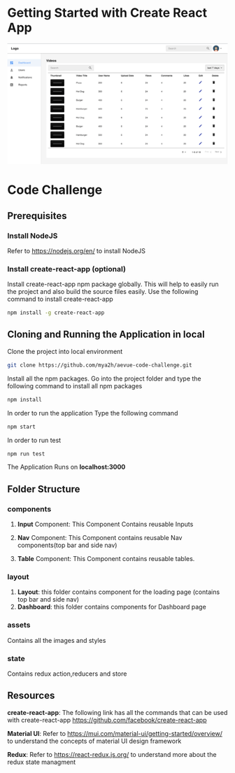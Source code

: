 # Getting Started with Create React App
![Getting Started](./src/assets/image/landing.png)
# Code Challenge

## Prerequisites

### Install NodeJS
Refer to https://nodejs.org/en/ to install NodeJS

### Install create-react-app (optional)
Install create-react-app npm package globally. This will help to easily run the project and also build the source files easily. Use the following command to install create-react-app

```bash
npm install -g create-react-app
```

## Cloning and Running the Application in local

Clone the project into local environment 

```bash
git clone https://github.com/mya2h/aevue-code-challenge.git
```

Install all the npm packages. Go into the project folder and type the following command to install all npm packages

```bash
npm install
```

In order to run the application Type the following command

```bash
npm start
```

In order to run test

```bash
npm run test
```

The Application Runs on **localhost:3000**

## Folder Structure
### components

1. **Input** Component: This Component Contains reusable Inputs

2. **Nav** Component: This Component contains reusable Nav components(top bar and side nav)

3. **Table** Component: This Component contains reusable tables.


### layout

1. **Layout**: this folder contains component for the loading page (contains top bar and side nav)
2. **Dashboard**: this folder contains components for Dashboard page

### assets

Contains all the images and styles 

### state

Contains redux action,reducers and store 


## Resources

**create-react-app**: The following link has all the commands that can be used with create-react-app
https://github.com/facebook/create-react-app

**Material UI**: Refer to https://mui.com/material-ui/getting-started/overview/ to understand the concepts of material UI design framework 

**Redux**: Refer to https://react-redux.js.org/ to understand more about the redux state managment